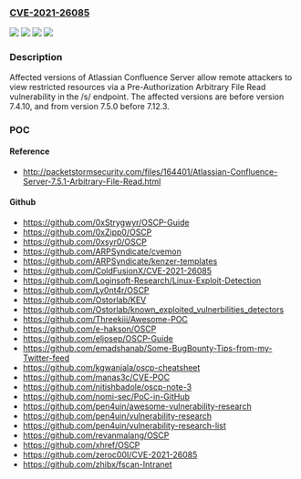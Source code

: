 ### [CVE-2021-26085](https://cve.mitre.org/cgi-bin/cvename.cgi?name=CVE-2021-26085)
![](https://img.shields.io/static/v1?label=Product&message=Confluence%20Data%20Center&color=blue)
![](https://img.shields.io/static/v1?label=Product&message=Confluence%20Server&color=blue)
![](https://img.shields.io/static/v1?label=Version&message=%3C%207.4.10%20&color=brighgreen)
![](https://img.shields.io/static/v1?label=Vulnerability&message=Pre-Authorization%20Arbitrary%20File%20Read&color=brighgreen)

### Description

Affected versions of Atlassian Confluence Server allow remote attackers to view restricted resources via a Pre-Authorization Arbitrary File Read vulnerability in the /s/ endpoint. The affected versions are before version 7.4.10, and from version 7.5.0 before 7.12.3.

### POC

#### Reference
- http://packetstormsecurity.com/files/164401/Atlassian-Confluence-Server-7.5.1-Arbitrary-File-Read.html

#### Github
- https://github.com/0xStrygwyr/OSCP-Guide
- https://github.com/0xZipp0/OSCP
- https://github.com/0xsyr0/OSCP
- https://github.com/ARPSyndicate/cvemon
- https://github.com/ARPSyndicate/kenzer-templates
- https://github.com/ColdFusionX/CVE-2021-26085
- https://github.com/Loginsoft-Research/Linux-Exploit-Detection
- https://github.com/Ly0nt4r/OSCP
- https://github.com/Ostorlab/KEV
- https://github.com/Ostorlab/known_exploited_vulnerbilities_detectors
- https://github.com/Threekiii/Awesome-POC
- https://github.com/e-hakson/OSCP
- https://github.com/eljosep/OSCP-Guide
- https://github.com/emadshanab/Some-BugBounty-Tips-from-my-Twitter-feed
- https://github.com/kgwanjala/oscp-cheatsheet
- https://github.com/manas3c/CVE-POC
- https://github.com/nitishbadole/oscp-note-3
- https://github.com/nomi-sec/PoC-in-GitHub
- https://github.com/pen4uin/awesome-vulnerability-research
- https://github.com/pen4uin/vulnerability-research
- https://github.com/pen4uin/vulnerability-research-list
- https://github.com/revanmalang/OSCP
- https://github.com/xhref/OSCP
- https://github.com/zeroc00I/CVE-2021-26085
- https://github.com/zhibx/fscan-Intranet


